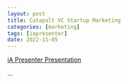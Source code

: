 ```yaml
---
layout: post
title: Catapult VC Startup Marketing
categories: [marketing]
tags: [iapresenter]
date: 2022-11-05
---
```


[iA Presenter Presentation](https://go12.github.io/ia%20export/presentation.htm)

...
